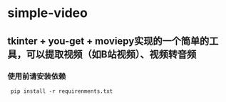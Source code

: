 # simple-video
## tkinter + you-get + moviepy实现的一个简单的工具，可以提取视频（如B站视频）、视频转音频  
### 使用前请安装依赖
``` pip install -r requirenments.txt```

